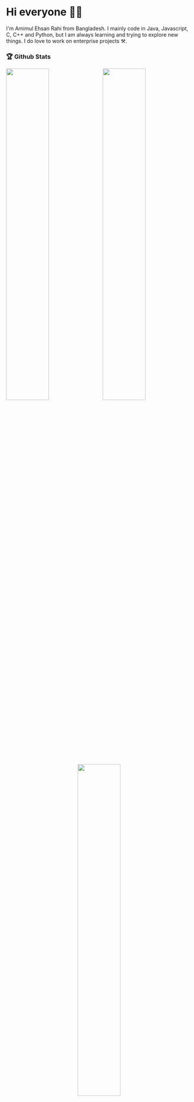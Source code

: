 # Hi everyone 🙋‍♂

I'm Amimul Ehsan Rahi from Bangladesh. I mainly code in Java, Javascript, C, C++ and Python, but I am always learning
and trying to explore new things. I do love to work on enterprise projects ⚒.

### 🏆 Github Stats

  <img  src="https://github-readme-stats.vercel.app/api?username=Amimul1234&show_icons=true&hide_border=true&theme=dark" width="48%" align="right" >
  <img  src="https://github-readme-streak-stats.herokuapp.com/?user=Amimul1234&theme=dark&show_icons=true&hide_border=true" width="48%" >

  <p align="center">
    <img src = "https://github-readme-stats.vercel.app/api/top-langs/?username=Amimul1234&theme=dark&show_icons=true&hide_border=true&layout=compact" width="48%"/>
  </p>

  <p align="center">
    <img src="https://profile-counter.glitch.me/Amimul1234/count.svg" alt="Visitor Count" align="center" />
  </p>

### 👨‍💻 My stats
<img src = "https://metrics.lecoq.io/Amimul1234?template=classic&base.header=0&base.activity=0&base.community=0&base.repositories=0&base.metadata=0&isocalendar=1&achievements=1&stackoverflow=1&people=1&isocalendar.duration=full-year&people.limit=28&people.size=28&people.types=followers&people.identicons=false&people.shuffle=false&achievements.threshold=C&achievements.secrets=true&achievements.limit=0&stackoverflow.user=11928455&stackoverflow.sections=answers-top%2C%20questions-recent&stackoverflow.limit=2&stackoverflow.lines=4&stackoverflow.lines.snippet=2&config.timezone=Asia%2FDhaka"/>
